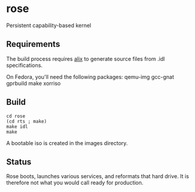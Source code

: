 # rose
Persistent capability-based kernel

## Requirements

The build process requires [alix](https://github.com/blancolioni/alix) to generate source files from .idl specifications.

On Fedora, you'll need the following packages: qemu-img gcc-gnat gprbuild make xorriso 

## Build

```
cd rose
(cd rts ; make)
make idl
make
```

A bootable iso is created in the images directory.

## Status

Rose boots, launches various services, and
reformats that hard drive.  It is therefore not what 
you would call ready for production.
